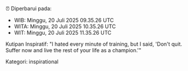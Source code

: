 ⏰ Diperbarui pada:
- WIB: Minggu, 20 Juli 2025 09.35.26 UTC
- WITA: Minggu, 20 Juli 2025 10.35.26 UTC
- WIT: Minggu, 20 Juli 2025 11.35.26 UTC

Kutipan Inspiratif:
"I hated every minute of training, but I said, 'Don't quit. Suffer now and live the rest of your life as a champion.'"


Kategori: inspirational

